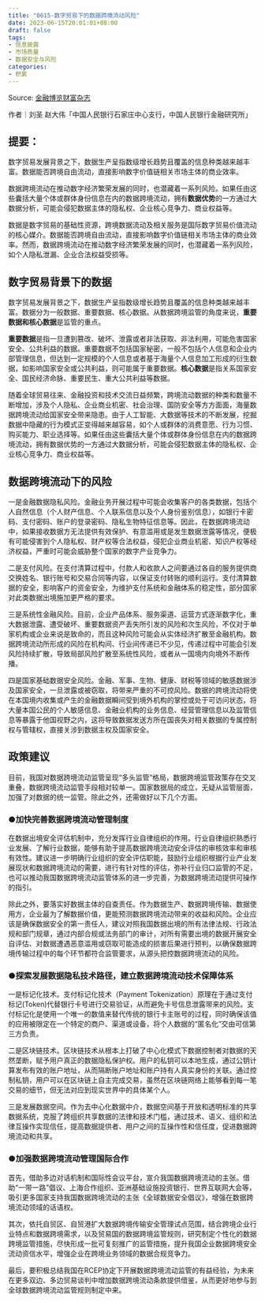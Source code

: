 ```yaml
---
title: "0615-数字贸易下的数据跨境流动风险"
date: 2023-06-15T20:01:01+08:00
draft: false
tags: 
- 信息披露
- 市场质量
- 数据安全与风险
categories: 
- 积累
---
```

Source: [金融博览财富杂志](https://mp.weixin.qq.com/s/TMlxG4_-cDXlJuCyFMRCUQ)

作者｜刘圣 赵大伟「中国人民银行石家庄中心支行，中国人民银行金融研究所」

## 提要：

数字贸易发展背景之下，数据生产呈指数级增长趋势且覆盖的信息种类越来越丰富。数据能否跨境自由流动，直接影响数字价值链相关市场主体的商业效率。

数据跨境流动在推动数字经济繁荣发展的同时，也潜藏着一系列风险。如果任由这些囊括大量个体或群体身份信息在内的数据跨境流动，拥有**数据优势**的一方通过大数据分析，可能会侵犯数据主体的隐私权、企业核心竞争力、商业权益等。

数据是数字贸易的基础性资源，跨境数据流动及相关服务是国际数字贸易价值流动的核心媒介。数据能否跨境自由流动，直接影响数字价值链相关市场主体的商业效率。然而，数据跨境流动在推动数字经济繁荣发展的同时，也潜藏着一系列风险，如个人隐私泄漏、企业合法权益受损等。

## 数字贸易背景下的数据

数字贸易发展背景之下，数据生产呈指数级增长趋势且覆盖的信息种类越来越丰富。数据分为一般数据、重要数据、核心数据。从数据跨境监管的角度来说，**重要数据和核心数据**是监管的重点。

**重要数据**是指一旦遭到篡改、破坏、泄露或者非法获取、非法利用，可能危害国家安全、公共利益的数据。重要数据不包括国家秘密，一般不包括个人信息和企业内部管理信息，但达到一定规模的个人信息或者基于海量个人信息加工形成的衍生数据，如影响国家安全或公共利益，则可能属于重要数据。**核心数据**是指关系国家安全、国民经济命脉、重要民生、重大公共利益等数据。

随着全球贸易往来、金融投资和技术交流日益频繁，跨境流动数据的种类和数量不断增加，涉及个人隐私、企业商业机密、社会治理、国防安全等方方面面，海量数据跨境流动给国家安全带来隐患。由于人工智能、大数据等技术的不断发展，挖掘数据中隐藏的行为模式正变得越来越容易，如个人或群体的消费意愿、行为习惯、购买能力、职业选择等。如果任由这些囊括大量个体或群体身份信息在内的数据跨境流动，拥有数据优势的一方通过大数据分析，可能会侵犯数据主体的隐私权、企业核心竞争力、商业权益等。

## 数据跨境流动下的风险

一是金融数据隐私风险。金融业务开展过程中可能会收集客户的各类数据，包括个人自然信息（个人财产信息、个人联系信息以及个人身份鉴别信息），如银行卡密码、支付密码、账户的登录密码、隐私生物特征信息等。因此，在数据跨境流动中，如果接收数据方无法提供有效保护、有意滥用或是发生数据泄露等情况，便极有可能侵害到个人隐私权、财产权等合法权益，侵犯企业商业机密、知识产权等经济权益，严重时可能会威胁整个国家的数字产业竞争力。

二是支付风险。在支付清算过程中，付款人和收款人之间要通过各自的服务提供商交换姓名、银行账号和交易合同等内容，以保证支付转账的顺利运行。支付清算数据的安全，影响客户的资金安全，为维护支付系统和金融体系的稳定性，部分国家对此类数据出境施加更严格的要求。

三是系统性金融风险。目前，企业产品体系、服务渠道、运营方式逐渐数字化，重大数据泄露、遭受破坏、重要数据资产丢失所引发的风险和次生风险，不仅对于单家机构或企业来说是致命的，而且这种风险可能会从实体经济扩散至金融机构。数据跨境流动所形成的风险在机构间、行业间传递已不少见，传递过程中可能会引发风险持续扩散，导致局部风险扩散至系统性风险，或者从一国境内向境外不断传播。

四是国家基础数据安全风险。金融、军事、生物、健康、财税等领域的敏感数据涉及国家安全，一旦泄露或被窃取，将带来严重的不可控风险。数据的跨境流动将使在本国境内收集或产生的金融数据瞬间受到境外机构的掌控或处于可访问状态，将大量本国公民的个人敏感信息、金融业机构的业务信息、经营管理信息以及监管信息等暴露于他国视野之内，这将导致数据发送方所在国丧失对相关数据的专属控制权与管辖权，直接关涉到数据主权及国家安全。

## 政策建议

目前，我国对数据跨境流动监管呈现“多头监管”格局，数据跨境监管政策存在交叉重叠，数据跨境流动监管手段相对较单一。国家数据局的成立，无疑从监管层面，加强了对数据的统一监管。除此之外，还需做好以下几个方面。

### ●加快完善数据跨境流动管理制度

在数据出境安全评估机制中，充分发挥行业自律组织的作用。行业自律组织熟悉行业发展、了解行业数据，能够有助于提高数据跨境流动安全评估的审核效率和审核有效性。建议进一步明确行业组织的安全评估职能，鼓励行业组织根据行业产业发展现状和数据跨境流动的需要，进行有针对性的评估，弥补行业归口监管的不足，也可以推动我国数据跨境流动监管体系的进一步完善，为数据跨境流动提供可操作的指引。

除此之外，要落实好数据主体的自查责任。作为数据生产、数据跨境传输、数据使用方，企业最为了解数据价值，更能预测数据跨境流动带来的收益和风险。企业应该是确保数据安全的第一责任人，建议对照我国数据出境的所有法律法规、行政法规和部门规章，通过内部合规或法务部门的审计，对所有需要出境的数据开展安全自评估、对数据遭遇恶意滥用或窃取可能造成的损害后果进行预判，以确保数据跨境传输过程中的每个环节都符合监管要求，从源头把控数据跨境流动的风险。

### ●探索发展数据隐私技术路径，建立数据跨境流动技术保障体系

一是标记化技术。支付标记化技术（Payment Tokenization）原理在于通过支付标记(Token)代替银行卡号进行交易验证，从而避免卡号信息泄露带来的风险。支付标记化是使用一个唯一的数值来替代传统的银行卡主账号的过程，同时确保该值的应用被限定在一个特定的商户、渠道或设备，将个人数据的“匿名化”交由可信第三方负责。

二是区块链技术。区块链技术从根本上打破了中心化模式下数据控制者对数据的天然垄断，赋予用户真正的数据隐私保护权。用户的私钥可以本地生成，通过公钥计算发布有效的账户地址，从而隔断账户地址和账户持有人真实身份的关联。通过控制私钥，用户可以在区块链上自主完成交易，虽然在区块链网络上能够看到每一笔交易的细节，但无法对应到现实世界中的具体某个人。

三是发展数据空间。作为去中心化数据中介，数据空间基于开放和透明标准的共享数据系统，克服了跨组织共享数据的法律和技术门槛，通过技术、语义、组织和法律互操作实现信任，提高数据提供者、用户之间的互操作性和信任度，促进数据跨境流动和共享。

### ●加强数据跨境流动管理国际合作

首先，借助多边对话机制和国际性会议平台，宣介我国数据跨境流动的主张。借助“一带一路”倡议、上海合作组织、亚洲基础设施投资银行、世界互联网大会等，吸引更多国家支持我国数据跨境流动的主张《全球数据安全倡议》，增强在数据跨境流动领域的话语权。

其次，依托自贸区、自贸港扩大数据跨境传输安全管理试点范围，结合跨境企业行业特点和数据跨境需求，以及贸易国的数据跨境监管规则，研究制定个性化的数据跨境监管措施，尽快形成一批可复刻推广的监管措施，提升我国企业数据跨境安全流动资信水平，增强企业在跨境业务领域的数据合规竞争力。

最后，要积极总结我国在RCEP协定下开展数据跨境流动监管的有益经验，为未来在更多双边、多边贸易谈判中增加数据跨境流动条款提供借鉴，从而更好地参与到全球数据跨境流动监管规则制定中来。